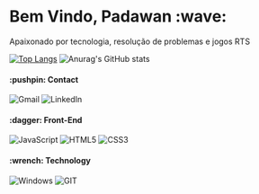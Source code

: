 <h1> Bem Vindo, Padawan :wave: </h1>

<p> Apaixonado por tecnologia, resolução de problemas e jogos RTS </p>
  
[![Top Langs](https://github-readme-stats.vercel.app/api/top-langs/?username=bkingsd&langs_count=8&theme=cobalt)](https://github.com/bkingsd/github-readme-stats)
![Anurag's GitHub stats](https://github-readme-stats.vercel.app/api?username=bkingsd&show_icons=true&theme=cobalt)

<section>
<h4> :pushpin: Contact </h4>

![Gmail](https://img.shields.io/badge/Gmail-a92727?style=for-the-badge&logo=gmail&logoColor=white)
![LinkedIn](https://img.shields.io/badge/LinkedIn-038bbb?style=for-the-badge&logo=LINKEDIN&logoColor=white)
</section>

<section>
 <h4> :dagger: Front-End</h4>
 
![JavaScript](https://img.shields.io/badge/JavaScript-333333?style=for-the-badge&logo=javascript&logoColor=F7DF1E)
![HTML5](https://img.shields.io/badge/HTML5-333333?style=for-the-badge&logo=HTML5&logoColor=orange)
![CSS3](https://img.shields.io/badge/CSS3-333333?style=for-the-badge&logo=CSS3&logoColor=blue)
</section>

<section>
<h4> :wrench: Technology </h4>

![Windows](https://img.shields.io/badge/Windows-333333?style=for-the-badge&logo=WINDOWS&logoColor=blue)
![GIT](https://img.shields.io/badge/Git-333333?style=for-the-badge&logo=GIT&logoColor=orange)
</section>


